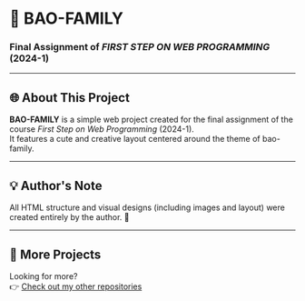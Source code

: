 # 🐼 BAO-FAMILY

### Final Assignment of *FIRST STEP ON WEB PROGRAMMING* (2024-1)

---

## 🌐 About This Project

**BAO-FAMILY** is a simple web project created for the final assignment of the course *First Step on Web Programming* (2024-1).  
It features a cute and creative layout centered around the theme of bao-family.

---

## 💡 Author's Note

All HTML structure and visual designs (including images and layout) were created entirely by the author. 💖

---
## 🔗 More Projects

Looking for more?  
👉 [Check out my other repositories](https://github.com/jihyep)

